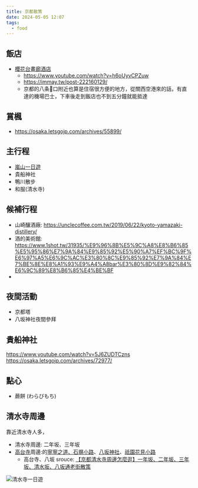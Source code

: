 ```yaml
---
title: 京都散策
date: 2024-05-05 12:07
tags:
  - food
---
```


## 飯店
- [櫻花台畫廊酒店](https://www.agoda.com/zh-hk/sakura-terrace-the-gallery/hotel/kyoto-jp.html?finalPriceView=1&isShowMobileAppPrice=false&cid=1844104&numberOfBedrooms=&familyMode=false&adults=2&children=0&rooms=1&maxRooms=0&checkIn=2023-09-2&isCalendarCallout=false&childAges=&numberOfGuest=0&missingChildAges=false&travellerType=1&showReviewSubmissionEntry=false&currencyCode=TWD&isFreeOccSearch=false&isCityHaveAsq=false&los=2&searchrequestid=8a0982f6-77d5-45ce-a656-6cc1dd4b821d)
	- https://www.youtube.com/watch?v=h6oUyvCPZuw
	- https://immay.tw/post-222160129/
	- 京都的八条口附近也算是住宿很方便的地方，從關西空港來的話，有直達的機場巴士，下車後走到飯店也不到五分鐘就能抵達
## 賞楓
- https://osaka.letsgojp.com/archives/55899/
	
## 主行程
-  [嵐山一日遊](https://mimihan.tw/arashiyama/)
- 貴船神社
- 鴨川散步
- 和服(清水寺)

## 候補行程
- 山崎釀酒廠: https://unclecoffee.com.tw/2019/06/22/kyoto-yamazaki-distillery/
- 酒的美術館: https://www.1shot.tw/31935/%E9%96%8B%E5%9C%A8%E8%B6%85%E5%95%86%E7%9A%84%E9%85%92%E5%90%A7%EF%BC%9F%E6%97%A5%E6%9C%AC%E3%80%8C%E9%85%92%E7%9A%84%E7%BE%8E%E8%A1%93%E9%A4%A8bar%E3%80%8D%E9%82%84%E6%9C%89%E8%B6%85%E4%BE%BF
- 

## 夜間活動
- 京都塔
- 八坂神社夜間參拜

## 貴船神社
https://www.youtube.com/watch?v=5J6ZUDTCzns
https://osaka.letsgojp.com/archives/72977/

## 點心
- 蕨餅 (わらびもち)


## 清水寺周邊
靠近清水寺人多，
- 清水寺周邊: 二年坂、三年坂
- [高台寺](https://www.bring-you.info/zh-tw/kodaiji)周邊:的[寧寧之道、石塀小路](https://www.bring-you.info/zh-tw/nenes-street)、[八坂神社](https://www.bring-you.info/zh-tw/yasaka-jinja)、[祇園花見小路](https://www.bring-you.info/zh-tw/kyoto-hanamikoji)
	- 高台寺、八坂
srouce: [【京都清水寺周邊怎麼逛】一年坂、二年坂、三年坂、清水坂、八坂通老街散策](https://www.bring-you.info/zh-tw/sannenzaka-ninenzaka-streets)

![清水寺一日遊](https://www.bring-you.info/wp-content/uploads/2015/08/%E6%B8%85%E6%B0%B4%E5%AF%BA%E4%B8%80%E6%97%A5%E9%81%8A%E5%9C%B0%E5%9C%96.jpg)

